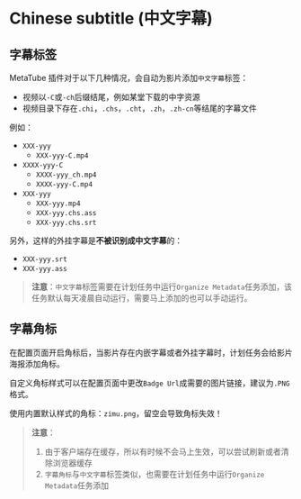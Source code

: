 # Chinese subtitle (中文字幕)

## 字幕标签

MetaTube 插件对于以下几种情况，会自动为影片添加`中文字幕`标签：

- 视频以`-C`或`-ch`后缀结尾，例如某堂下载的中字资源
- 视频目录下存在`.chi`，`.chs`，`.cht`，`.zh`，`.zh-cn`等结尾的字幕文件

例如：

- `XXX-yyy`
    - `XXX-yyy-C.mp4`
- `XXXX-yyy-C`
    - `XXXX-yyy_ch.mp4`
    - `XXXX-yyy-C.mp4`
- `XXX-yyy`
    - `XXX-yyy.mp4`
    - `XXX-yyy.chs.ass`
    - `XXX-yyy.chs.srt`

另外，这样的外挂字幕是**不被识别成中文字幕**的：

- `XXX-yyy.srt`
- `XXX-yyy.ass`

> **注意**：`中文字幕`标签需要在计划任务中运行`Organize Metadata`任务添加，该任务默认每天凌晨自动运行，需要马上添加的也可以手动运行。

## 字幕角标

在配置页面开启角标后，当影片存在内嵌字幕或者外挂字幕时，计划任务会给影片海报添加角标。

自定义角标样式可以在配置页面中更改`Badge Url`成需要的图片链接，建议为`.PNG`格式。

使用内置默认样式的角标：`zimu.png`，留空会导致角标失效！

> **注意**：
>
> 1. 由于客户端存在缓存，所以有时候不会马上生效，可以尝试刷新或者清除浏览器缓存
> 2. `字幕角标`与`中文字幕`标签类似，也需要在计划任务中运行`Organize Metadata`任务添加
